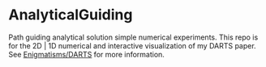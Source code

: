# AnalyticalGuiding
Path guiding analytical solution simple numerical experiments. This repo is for the 2D | 1D numerical and interactive visualization of my DARTS paper. See [Enigmatisms/DARTS](https://github.com/Enigmatisms/DARTS) for more information.

